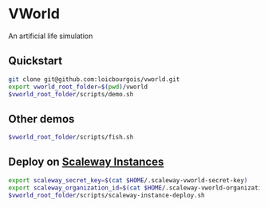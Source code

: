 # VWorld

An artificial life simulation

## Quickstart

```bash
git clone git@github.com:loicbourgois/vworld.git
export vworld_root_folder=$(pwd)/vworld
$vworld_root_folder/scripts/demo.sh
```

## Other demos

```bash
$vworld_root_folder/scripts/fish.sh
```

## Deploy on [Scaleway Instances](https://www.scaleway.com/en/virtual-instances/)

```bash
export scaleway_secret_key=$(cat $HOME/.scaleway-vworld-secret-key)
export scaleway_organization_id=$(cat $HOME/.scaleway-vworld-organization-id)
$vworld_root_folder/scripts/scaleway-instance-deploy.sh
```
